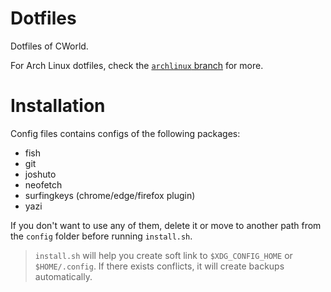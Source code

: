 # Dotfiles

Dotfiles of CWorld.

For Arch Linux dotfiles, check the [`archlinux` branch](https://github.com/cworld1/dotfiles/tree/archlinux) for more.

# Installation

Config files contains configs of the following packages:

- fish
- git
- joshuto
- neofetch
- surfingkeys (chrome/edge/firefox plugin)
- yazi

If you don't want to use any of them, delete it or move to another path from the `config` folder before running `install.sh`.

> `install.sh` will help you create soft link to `$XDG_CONFIG_HOME` or `$HOME/.config`. If there exists conflicts, it will create backups automatically.

